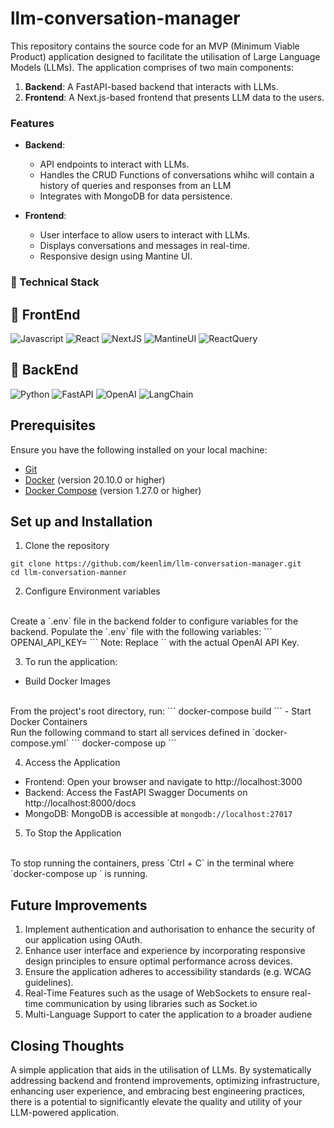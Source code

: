 # llm-conversation-manager

This repository contains the source code for an MVP (Minimum Viable Product) application designed to facilitate the utilisation of Large Language Models (LLMs). The application comprises of two main components: 
1. **Backend**: A FastAPI-based backend that interacts with LLMs. 
2. **Frontend**: A Next.js-based frontend that presents LLM data to the users. 

### Features 
- **Backend**:
    - API endpoints to interact with LLMs. 
    - Handles the CRUD Functions of conversations whihc will contain a history of queries and responses from an LLM
    - Integrates with MongoDB for data persistence. 

- **Frontend**:
    - User interface to allow users to interact with LLMs.
    - Displays conversations and messages in real-time. 
    - Responsive design using Mantine UI. 

### 📌 Technical Stack
<h2> 🤖 FrontEnd </h2>
<img alt = "Javascript" src = "https://img.shields.io/badge/Javascript-F7DF1E?logo=javascript&logoColor=black&style=flat"/>

<img alt = "React" src = "https://img.shields.io/badge/React-61DAFB?logo=react&logoColor=black&style=flat"/>

<img alt = "NextJS" src = "https://img.shields.io/badge/next.js-000000?style=for-the-badge&logo=nextdotjs&logoColor=white"/>

<img alt="MantineUI" src="https://img.shields.io/badge/Mantine%20UI-8A2BE2"/>

<img alt="ReactQuery" src="https://img.shields.io/badge/React%20Query%204-20B2AA"/>


<h2>🤖 BackEnd</h2>
<img alt = "Python" src = "https://img.shields.io/badge/Python-3776AB?logo=python&logoColor=black&style=flat"/>

<img alt = "FastAPI" src = "https://img.shields.io/badge/FastAPI-005571?style=for-the-badge&logo=fastapi"/>

<img alt = "OpenAI" src = "https://img.shields.io/badge/chatGPT-74aa9c?logo=openai&logoColor=white"/>

<img alt = "LangChain" src = "https://img.shields.io/github/v/release/hwchase17/langchain.svg"/>

<h2>Prerequisites</h2>
Ensure you have the following installed on your local machine:

- [Git](https://git-scm.com/downloads)
- [Docker](https://docs.docker.com/get-docker/) (version 20.10.0 or higher)
- [Docker Compose](https://docs.docker.com/compose/install/) (version 1.27.0 or higher)

## Set up and Installation
1. Clone the repository 
```
git clone https://github.com/keenlim/llm-conversation-manager.git
cd llm-conversation-manner
```

2. Configure Environment variables
</br>
Create a `.env` file in the backend folder to configure variables for the backend. Populate the `.env` file with the following variables:
```
OPENAI_API_KEY=<your_openai_api_key>
```
Note: Replace `<your_openai_api_key>` with the actual OpenAI API Key. 

3. To run the application:
- Build Docker Images
</br>
From the project's root directory, run:
```
docker-compose build
```
- Start Docker Containers
</br>
Run the following command to start all services defined in `docker-compose.yml`
```
docker-compose up
```

4. Access the Application
- Frontend: Open your browser and navigate to http://localhost:3000
- Backend: Access the FastAPI Swagger Documents on http://localhost:8000/docs
- MongoDB: MongoDB is accessible at `mongodb://localhost:27017`

5. To Stop the Application
</br>
To stop running the containers, press `Ctrl + C` in the terminal where `docker-compose up ` is running. 

## Future Improvements
1. Implement authentication and authorisation to enhance the security of our application using OAuth.
2. Enhance user interface and experience by incorporating responsive design principles to ensure optimal performance across devices. 
3. Ensure the application adheres to accessibility standards (e.g. WCAG guidelines).
4. Real-Time Features such as the usage of WebSockets to ensure real-time communication by using libraries such as Socket.io
5. Multi-Language Support to cater the application to a broader audiene

## Closing Thoughts
A simple application that aids in the utilisation of LLMs. By systematically addressing backend and frontend improvements, optimizing infrastructure, enhancing user experience, and embracing best engineering practices, there is a potential to significantly elevate the quality and utility of your LLM-powered application. 